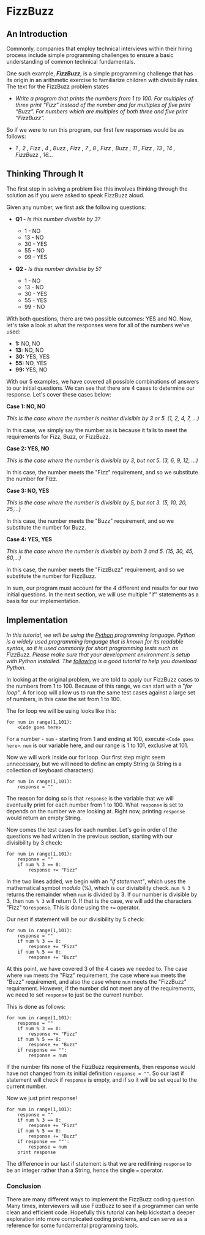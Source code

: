 # FizzBuzz
## An Introduction

Commonly, companies that employ technical interviews within their hiring process include simple programming challenges to ensure a basic understanding of common technical fundamentals.

One such example, ***FizzBuzz***, is a simple programming challenge that has its origin in an arithmetic exercise to familiarize children with divisibiliy rules.  The text for the FizzBuzz problem states

 * *Write a program that prints the numbers from 1 to 100. For multiples of three print “Fizz” instead of the number and for multiples of five print “Buzz”. For numbers which are multiples of both three and five print “FizzBuzz”.*

So if we were to run this program, our first few responses would be as follows:

* *1 , 2 , Fizz , 4 , Buzz , Fizz , 7 , 8 , Fizz , Buzz , 11 , Fizz , 13 , 14 , FizzBuzz , 16...*

## Thinking Through It
The first step in solving a problem like this involves thinking through the solution as if you were asked to speak FizzBuzz aloud.

Given any number, we first ask the following questions:

* **Q1 -** *Is this number divisible by 3?*
    *   1 - NO
    *   13 - NO
    *   30 - YES
    *   55 - NO
    *   99 - YES

* **Q2 -** *Is this number divisible by 5?*
  * 1 - NO
  * 13 - NO
  * 30 - YES
  * 55 - YES
  * 99 - NO
  
With both questions, there are two possible outcomes: YES and NO.  Now, let's take a look at what the responses were for all of the numbers we've used:

* **1:**  NO, NO
* **13:** NO, NO
* **30:** YES, YES
* **55:** NO, YES
* **99:** YES, NO

With our 5 examples, we have covered all possible combinations of answers to our initial questions.  We can see that there are 4 cases to determine our response.  Let's cover these cases below:

**Case 1: NO, NO**

*This is the case where the number is neither divisible by 3 or 5. (1, 2, 4, 7, ...)*

In this case, we simply say the number as is because it fails to meet the requirements for Fizz, Buzz, or FizzBuzz.

**Case 2: YES, NO**

*This is the case where the number is divisible by 3, but not 5. (3, 6, 9, 12, ...)*

In this case, the number meets the "Fizz" requirement, and so we substitute the number for Fizz.

**Case 3: NO, YES**

*This is the case where the number is divisible by 5, but not 3. (5, 10, 20, 25,...)*

In this case, the number meets the "Buzz" requirement, and so we substitute the number for Buzz.

**Case 4: YES, YES**

*This is the case where the number is divisible by both 3 and 5. (15, 30, 45, 60,...)*

In this case, the number meets the "FizzBuzz" requirement, and so we substitute the number for FizzBuzz.

In sum, our program must account for the 4 different end results for our two initial questions.  In the next section, we will use multiple "if" statements as a basis for our implementation.

## Implementation
*In this tutorial, we will be using the [Python](https://www.python.org) programming language.  Python is a widely used programming language that is known for its readable syntax, so it is used commonly for short programming tests such as FizzBuzz.  Please make sure that your development environment is setup with Python installed.  The [following](http://docs.python-guide.org/en/latest/starting/installation/) is a good tutorial to help you download Python.*

In looking at the original problem, we are told to apply our FizzBuzz cases to the numbers from 1 to 100.  Because of this range, we can start with a "*for loop*".  A for loop will allow us to run the same test cases against a large set of numbers, in this case the set from 1 to 100.

The for loop we will be using looks like this:

```
for num in range(1,101):
    <Code goes here>
```

For a number - ```num``` - starting from 1 and ending at 100, execute ```<Code goes here>```. ```num``` is our variable here, and our range is 1 to 101, exclusive at 101.

Now we will work inside our for loop.  Our first step might seem unnecessary, but we will need to define an empty String (a String is a collection of keyboard characters).

```
for num in range(1,101):
    response = ""
```

The reason for doing so is that ```response``` is the variable that we will eventually print for each number from 1 to 100.  What ```response``` is set to depends on the number we are looking at.  Right now, printing ```response``` would return an empty String.

Now comes the test cases for each number.  Let's go in order of the questions we had written in the previous section, starting with our divisibility by 3 check:

```
for num in range(1,101):
    response = ""
    if num % 3 == 0:
        response += "Fizz"
```

In the two lines added, we begin with an *"if statement"*, which uses the mathematical symbol *modulo* (%), which is our divisibility check.  ```num % 3``` returns the remainder when ```num``` is divided by 3. If our number is divisible by 3, then ```num % 3``` will return 0.  If that is the case, we will add the characters "Fizz" to```response```.  This is done using the ```+=``` operator.

Our next if statement will be our divisibility by 5 check:

```
for num in range(1,101):
    response = ""
    if num % 3 == 0:
        response += "Fizz"
    if num % 5 == 0:
        response += "Buzz"
```

At this point, we have covered 3 of the 4 cases we needed to.  The case where ```num``` meets the "Fizz" requirement, the case where ```num``` meets the "Buzz" requirement, and also the case where ```num``` meets the "FizzBuzz" requirement.  However, if the number did not meet any of the requirements, we need to set ```response``` to just be the current number.

This is done as follows:
```
for num in range(1,101):
    response = ""
    if num % 3 == 0:
        response += "Fizz"
    if num % 5 == 0:
        response += "Buzz"
    if response == "":
        response = num
```

If the number fits none of the FizzBuzz requirements, then response would have not changed from its initial definition ```response = ""```.  So our last if statement will check if ```response``` is empty, and if so it will be set equal to the current number.

Now we just print response!
```
for num in range(1,101):
    response = ""
    if num % 3 == 0:
        response += "Fizz"
    if num % 5 == 0:
        response += "Buzz"
    if response == ""':
        response = num
    print response
```
The difference in our last if statement is that we are redifining ```response``` to be an integer rather than a String, hence the single ```=``` operator.

### Conclusion

There are many different ways to implement the FizzBuzz coding question.  Many times, interviewers will use FizzBuzz to see if a programmer can write clean and efficient code.  Hopefully this tutorial can help kickstart a deeper exploration into more complicated coding problems, and can serve as a reference for some fundamental programming tools.  
